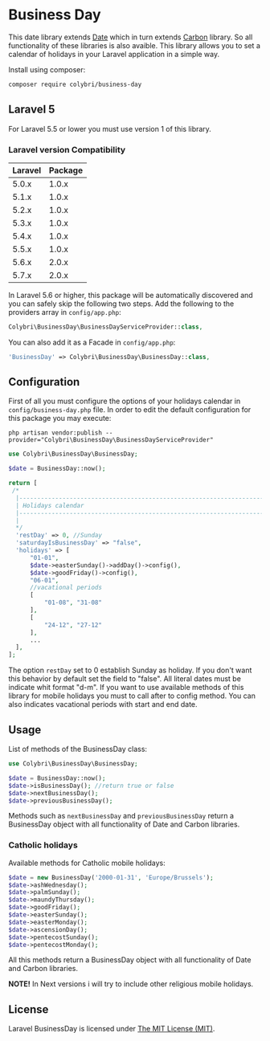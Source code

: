 Business Day
====



This date library extends [Date](https://github.com/jenssegers/date) which in turn extends [Carbon](https://github.com/briannesbitt/Carbon) library. So all functionality of these libraries is also avaible. This library allows you to set a calendar of holidays in your Laravel application in a simple way.

Install using composer:

```bash
composer require colybri/business-day
```

Laravel 5
-------
For Laravel 5.5 or lower you must use version 1 of this library.
 
### Laravel version Compatibility

 Laravel  | Package
:---------|:----------
 5.0.x    | 1.0.x
 5.1.x    | 1.0.x
 5.2.x    | 1.0.x
 5.3.x    | 1.0.x
 5.4.x    | 1.0.x
 5.5.x    | 1.0.x
 5.6.x    | 2.0.x
 5.7.x    | 2.0.x
 
In Laravel 5.6 or higher, this package will be automatically discovered and you can safely skip the following two steps.
Add the following to the providers array in `config/app.php`:

```php
Colybri\BusinessDay\BusinessDayServiceProvider::class,
```

You can also add it as a Facade in `config/app.php`:

```php
'BusinessDay' => Colybri\BusinessDay\BusinessDay::class,
```

Configuration
-----
First of all you must configure the options of your holidays  calendar in `config/business-day.php` file. In order to edit the default configuration for this package you may execute:

```
php artisan vendor:publish --provider="Colybri\BusinessDay\BusinessDayServiceProvider"
```

```php
use Colybri\BusinessDay\BusinessDay;

$date = BusinessDay::now();

return [
 /*
  |--------------------------------------------------------------------------
  | Holidays calendar
  |--------------------------------------------------------------------------
  |
  */
  'restDay' => 0, //Sunday
  'saturdayIsBusinessDay' => "false",
  'holidays' => [
      "01-01",
      $date->easterSunday()->addDay()->config(),
      $date->goodFriday()->config(),
      "06-01",
      //vacational periods
      [
          "01-08", "31-08"
      ],
      [
          "24-12", "27-12"
      ],
      ...
  ],
];
```
The option `restDay` set to 0 establish Sunday as holiday. If you don't want this behavior by default set the field to "false". All literal dates must be indicate whit format "d-m". If you want to use available methods of this library for mobile holidays you must to call after to config method. You can also indicates vacational periods with start and end date.

Usage
-----

List of methods of the BusinessDay class:

```php
use Colybri\BusinessDay\BusinessDay;

$date = BusinessDay::now();
$date->isBusinessDay(); //return true or false
$date->nextBusinessDay();
$date->previousBusinessDay();
```

Methods such as `nextBusinessDay` and `previousBusinessDay` return a BusinessDay object with all functionality of Date and Carbon libraries.


### Catholic holidays

Available methods for Catholic mobile holidays:

```php
$date = new BusinessDay('2000-01-31', 'Europe/Brussels');
$date->ashWednesday();
$date->palmSunday();
$date->maundyThursday();
$date->goodFriday();
$date->easterSunday();
$date->easterMonday();
$date->ascensionDay();
$date->pentecostSunday();
$date->pentecostMonday();
```

All this methods return a BusinessDay object with all functionality of Date and Carbon libraries.




**NOTE!** In Next versions i will try to include other religious mobile holidays.

## License

Laravel BusinessDay is licensed under [The MIT License (MIT)](LICENSE).
